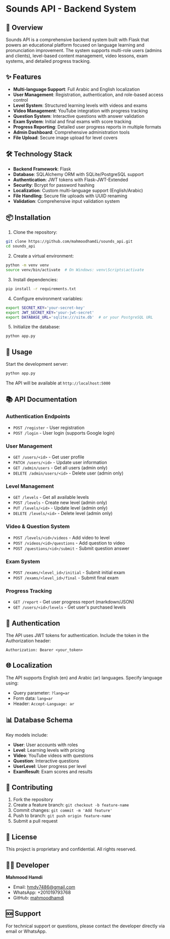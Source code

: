 # Sounds API - Backend System

## 📖 Overview

Sounds API is a comprehensive backend system built with Flask that powers an educational platform focused on language learning and pronunciation improvement. The system supports multi-role users (admins and clients), level-based content management, video lessons, exam systems, and detailed progress tracking.

## ✨ Features

- **Multi-language Support**: Full Arabic and English localization
- **User Management**: Registration, authentication, and role-based access control
- **Level System**: Structured learning levels with videos and exams
- **Video Management**: YouTube integration with progress tracking
- **Question System**: Interactive questions with answer validation
- **Exam System**: Initial and final exams with score tracking
- **Progress Reporting**: Detailed user progress reports in multiple formats
- **Admin Dashboard**: Comprehensive administration tools
- **File Upload**: Secure image upload for level covers

## 🛠 Technology Stack

- **Backend Framework**: Flask
- **Database**: SQLAlchemy ORM with SQLite/PostgreSQL support
- **Authentication**: JWT tokens with Flask-JWT-Extended
- **Security**: Bcrypt for password hashing
- **Localization**: Custom multi-language support (English/Arabic)
- **File Handling**: Secure file uploads with UUID renaming
- **Validation**: Comprehensive input validation system

## 📦 Installation

1. Clone the repository:
```bash
git clone https://github.com/mahmoodhamdi/sounds_api.git
cd sounds_api
```

2. Create a virtual environment:
```bash
python -m venv venv
source venv/bin/activate  # On Windows: venv\Scripts\activate
```

3. Install dependencies:
```bash
pip install -r requirements.txt
```

4. Configure environment variables:
```bash
export SECRET_KEY='your-secret-key'
export JWT_SECRET_KEY='your-jwt-secret'
export DATABASE_URL='sqlite:///site.db'  # or your PostgreSQL URL
```

5. Initialize the database:
```bash
python app.py
```

## 🚀 Usage

Start the development server:
```bash
python app.py
```

The API will be available at `http://localhost:5000`

## 📚 API Documentation

### Authentication Endpoints
- `POST /register` - User registration
- `POST /login` - User login (supports Google login)

### User Management
- `GET /users/<id>` - Get user profile
- `PATCH /users/<id>` - Update user information
- `GET /admin/users` - Get all users (admin only)
- `DELETE /admin/users/<id>` - Delete user (admin only)

### Level Management
- `GET /levels` - Get all available levels
- `POST /levels` - Create new level (admin only)
- `PUT /levels/<id>` - Update level (admin only)
- `DELETE /levels/<id>` - Delete level (admin only)

### Video & Question System
- `POST /levels/<id>/videos` - Add video to level
- `POST /videos/<id>/questions` - Add question to video
- `POST /questions/<id>/submit` - Submit question answer

### Exam System
- `POST /exams/<level_id>/initial` - Submit initial exam
- `POST /exams/<level_id>/final` - Submit final exam

### Progress Tracking
- `GET /report` - Get user progress report (markdown/JSON)
- `GET /users/<id>/levels` - Get user's purchased levels

## 🔐 Authentication

The API uses JWT tokens for authentication. Include the token in the Authorization header:
```
Authorization: Bearer <your_token>
```

## 🌐 Localization

The API supports English (en) and Arabic (ar) languages. Specify language using:
- Query parameter: `?lang=ar`
- Form data: `lang=ar`
- Header: `Accept-Language: ar`

## 📊 Database Schema

Key models include:
- **User**: User accounts with roles
- **Level**: Learning levels with pricing
- **Video**: YouTube videos with questions
- **Question**: Interactive questions
- **UserLevel**: User progress per level
- **ExamResult**: Exam scores and results

## 🤝 Contributing

1. Fork the repository
2. Create a feature branch: `git checkout -b feature-name`
3. Commit changes: `git commit -m 'Add feature'`
4. Push to branch: `git push origin feature-name`
5. Submit a pull request

## 📄 License

This project is proprietary and confidential. All rights reserved.

## 👨‍💻 Developer

**Mahmood Hamdi**
- Email: hmdy7486@gmail.com
- WhatsApp: +201019793768
- GitHub: [mahmoodhamdi](https://github.com/mahmoodhamdi/)

## 🆘 Support

For technical support or questions, please contact the developer directly via email or WhatsApp.
